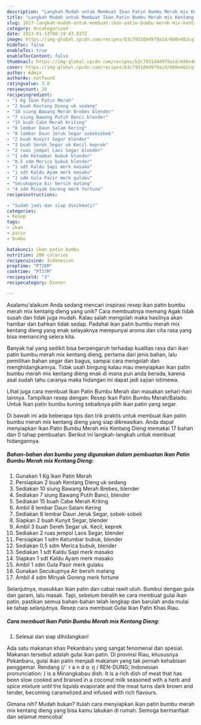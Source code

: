 ```yaml
---
description: "Langkah Mudah untuk Membuat Ikan Patin Bumbu Merah mix Kentang Dieng{ yang Lezat"
title: "Langkah Mudah untuk Membuat Ikan Patin Bumbu Merah mix Kentang Dieng{ yang Lezat"
slug: 1617-langkah-mudah-untuk-membuat-ikan-patin-bumbu-merah-mix-kentang-dieng-yang-lezat
category: Uncategorized
date: 2023-01-13T00:19:43.837Z
image: https://img-global.cpcdn.com/recipes/b3c7931d4d979a1d/680x482cq70/ikan-patin-bumbu-merah-mix-kentang-dieng-foto-resep-utama.jpg
hideToc: false
enableToc: true
enableTocContent: false
thumbnail: https://img-global.cpcdn.com/recipes/b3c7931d4d979a1d/680x482cq70/ikan-patin-bumbu-merah-mix-kentang-dieng-foto-resep-utama.jpg
cover: https://img-global.cpcdn.com/recipes/b3c7931d4d979a1d/680x482cq70/ikan-patin-bumbu-merah-mix-kentang-dieng-foto-resep-utama.jpg
author: Admin
authorAv: notfound
ratingvalue: 3.8
reviewcount: 20
recipeingredient:
- "1 Kg Ikan Patin Merah"
- "2 buah Kentang Dieng uk sedang"
- "10 siung Bawang Merah Brebes blender"
- "7 siung Bawang Putih Banci blender"
- "15 buah Cabe Merah Kriting"
- "8 lembar Daun Salam Kering"
- "8 lembar Daun Jeruk Segar sobeksobek"
- "2 buah Kunyit Segar blender"
- "3 buah Sereh Segar uk Kecil keprek"
- "2 ruas jempol Laos Segar blender"
- "1 sdm Ketumbar bubuk blender"
- "0,5 sdm Merica bubuk blender"
- "1 sdt Kaldu Sapi merk masako"
- "1 sdt Kaldu Ayam merk masako"
- "1 sdm Gula Pasir merk gulaku"
- "Secukupnya Air bersih matang"
- "4 sdm Minyak Goreng merk fortune"
recipeinstructions:

- "Sudah jadi dan siap dinikmati!"
categories:
- Resep
tags:
- ikan
- patin
- bumbu

katakunci: ikan patin bumbu 
nutrition: 208 calories
recipecuisine: Indonesian
preptime: "PT26M"
cooktime: "PT37M"
recipeyield: "3"
recipecategory: Dinner

---
```



Asalamu'alaikum Anda sedang mencari inspirasi resep ikan patin bumbu merah mix kentang dieng yang unik? Cara membuatnya memang Agak tidak susah dan tidak juga mudah. Kalau salah mengolah maka hasilnya akan hambar dan bahkan tidak sedap. Padahal ikan patin bumbu merah mix kentang dieng yang enak selayaknya mempunyai aroma dan cita rasa yang bisa memancing selera kita.


Banyak hal yang sedikit bisa berpengaruh terhadap kualitas rasa dari ikan patin bumbu merah mix kentang dieng, pertama dari jenis bahan, lalu pemilihan bahan segar dan bagus, sampai cara mengolah dan menghidangkannya. Tidak usah bingung kalau mau menyiapkan ikan patin bumbu merah mix kentang dieng enak di mana pun anda berada, karena asal sudah tahu caranya maka hidangan ini dapat jadi sajian istimewa.

Lihat juga cara membuat Ikan Patin Bumbu Merah dan masakan sehari-hari lainnya. Tampilkan resep dengan: Resep Ikan Patin Bumbu Merah/Balado. Untuk Ikan patin bumbu kuning sebaiknya pilih ikan patin yang segar.


Di bawah ini ada beberapa tips dan trik praktis untuk membuat ikan patin bumbu merah mix kentang dieng yang siap dikreasikan. Anda dapat menyiapkan Ikan Patin Bumbu Merah mix Kentang Dieng memakai 17 bahan dan 0 tahap pembuatan. Berikut ini langkah-langkah untuk membuat hidangannya.

<!--inarticleads1-->

##### Bahan-bahan dan bumbu yang digunakan dalam pembuatan Ikan Patin Bumbu Merah mix Kentang Dieng:

1. Gunakan 1 Kg Ikan Patin Merah
1. Persiapkan 2 buah Kentang Dieng uk sedang
1. Sediakan 10 siung Bawang Merah Brebes, blender
1. Sediakan 7 siung Bawang Putih Banci, blender
1. Sediakan 15 buah Cabe Merah Kriting
1. Ambil 8 lembar Daun Salam Kering
1. Sediakan 8 lembar Daun Jeruk Segar, sobek-sobek
1. Siapkan 2 buah Kunyit Segar, blender
1. Ambil 3 buah Sereh Segar uk. Kecil, keprek
1. Sediakan 2 ruas jempol Laos Segar, blender
1. Persiapkan 1 sdm Ketumbar bubuk, blender
1. Sediakan 0,5 sdm Merica bubuk, blender
1. Sediakan 1 sdt Kaldu Sapi merk masako
1. Siapkan 1 sdt Kaldu Ayam merk masako
1. Ambil 1 sdm Gula Pasir merk gulaku
1. Gunakan Secukupnya Air bersih matang
1. Ambil 4 sdm Minyak Goreng merk fortune


Selanjutnya, masukkan ikan patin dan cabai rawit utuh. Bumbui dengan gula dan garam, lalu masak. Tapi, sebelum beralih ke cara membuat gulai ikan patin, pastikan semua bahan-bahan telah lengkap dan barulah anda mulai ke tahap selanjutnya. Resep cara membuat Gulai Ikan Patin Khas Riau. 

<!--inarticleads2-->

##### Cara membuat Ikan Patin Bumbu Merah mix Kentang Dieng:


1. Selesai dan siap dihidangkan!

Ada satu makanan khas Pekanbaru yang sangat fenomenal dan spesial. Makanan tersebut adalah gulai ikan patin. Di provinsi Riau, khususnya Pekanbaru, gulai ikan patin menjadi makanan yang tak pernah kehabisan penggemar. Rendang (/ ˈ r ə n d ɑː ŋ / REN-DUNG; Indonesian pronunciation: ) is a Minangkabau dish. It is a rich dish of meat that has been slow cooked and braised in a coconut milk seasoned with a herb and spice mixture until the liquids evaporate and the meat turns dark brown and tender, becoming caramelized and infused with rich flavours. 

Gimana nih? Mudah bukan? Itulah cara menyiapkan ikan patin bumbu merah mix kentang dieng yang bisa kamu lakukan di rumah. Semoga bermanfaat dan selamat mencoba!
